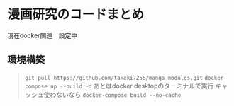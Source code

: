 # 漫画研究のコードまとめ
現在docker関連　設定中
## 環境構築
> `git pull https://github.com/takaki7255/manga_modules.git`
> `docker-compose up --build -d`
あとはdocker desktopのターミナルで実行
キャッシュ使わないなら
> `docker-compose build --no-cache`